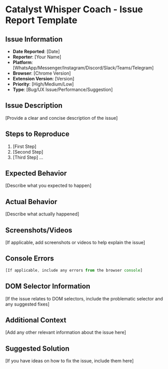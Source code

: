# Catalyst Whisper Coach - Issue Report Template

## Issue Information

- **Date Reported**: [Date]
- **Reporter**: [Your Name]
- **Platform**: [WhatsApp/Messenger/Instagram/Discord/Slack/Teams/Telegram]
- **Browser**: [Chrome Version]
- **Extension Version**: [Version]
- **Priority**: [High/Medium/Low]
- **Type**: [Bug/UX Issue/Performance/Suggestion]

## Issue Description

[Provide a clear and concise description of the issue]

## Steps to Reproduce

1. [First Step]
2. [Second Step]
3. [Third Step]
...

## Expected Behavior

[Describe what you expected to happen]

## Actual Behavior

[Describe what actually happened]

## Screenshots/Videos

[If applicable, add screenshots or videos to help explain the issue]

## Console Errors

```javascript
[If applicable, include any errors from the browser console]
```

## DOM Selector Information

[If the issue relates to DOM selectors, include the problematic selector and any suggested fixes]

## Additional Context

[Add any other relevant information about the issue here]

## Suggested Solution

[If you have ideas on how to fix the issue, include them here]
